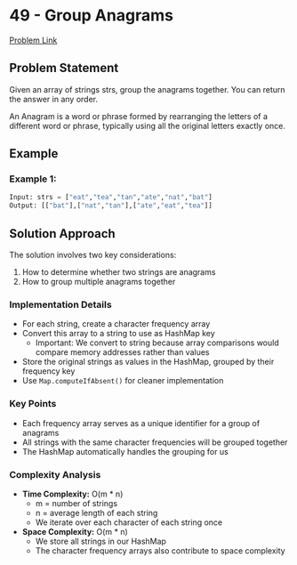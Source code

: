 # 49 - Group Anagrams

[Problem Link](https://leetcode.com/problems/group-anagrams/description/)

## Problem Statement

Given an array of strings strs, group the anagrams together. You can return the answer in any order.

An Anagram is a word or phrase formed by rearranging the letters of a different word or phrase, typically using all the original letters exactly once.

## Example

### Example 1:
```python
Input: strs = ["eat","tea","tan","ate","nat","bat"]
Output: [["bat"],["nat","tan"],["ate","eat","tea"]]
```

## Solution Approach

The solution involves two key considerations:
1. How to determine whether two strings are anagrams
2. How to group multiple anagrams together

### Implementation Details
- For each string, create a character frequency array
- Convert this array to a string to use as HashMap key
    - Important: We convert to string because array comparisons would compare memory addresses rather than values
- Store the original strings as values in the HashMap, grouped by their frequency key
- Use `Map.computeIfAbsent()` for cleaner implementation

### Key Points
- Each frequency array serves as a unique identifier for a group of anagrams
- All strings with the same character frequencies will be grouped together
- The HashMap automatically handles the grouping for us

### Complexity Analysis
- **Time Complexity:** O(m * n)
    - m = number of strings
    - n = average length of each string
    - We iterate over each character of each string once
- **Space Complexity:** O(m * n)
    - We store all strings in our HashMap
    - The character frequency arrays also contribute to space complexity